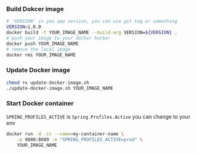 ### Build Dokcer image
```sh
# 'VERSION' is you app version, you can use git tag or something
VERSION=1.0.0
docker build -t YOUR_IMAGE_NAME --build-arg VERSION=${VERSION} .
# push your image to your docker harbor
docker push YOUR_IMAGE_NAME
# remove the local image
docker rmi YOUR_IMAGE_NAME
```

### Update Docker image
```sh
chmod +x update-docker-image.sh
./update-docker-image.sh YOUR_IMAGE_NAME
```

### Start Docker container
`SPRING_PROFILES_ACTIVE` is `Spring.Profiles.Active` you can change to your env
```sh
docker run -d -it --name=my-container-name \
    -p 8080:8080 -e "SPRING_PROFILES_ACTIVE=prod" \
    YOUR_IMAGE_NAME
```